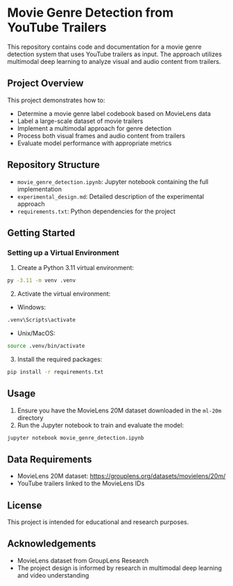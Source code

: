 # Movie Genre Detection from YouTube Trailers

This repository contains code and documentation for a movie genre detection system that uses YouTube trailers as input. The approach utilizes multimodal deep learning to analyze visual and audio content from trailers.

## Project Overview

This project demonstrates how to:
- Determine a movie genre label codebook based on MovieLens data
- Label a large-scale dataset of movie trailers
- Implement a multimodal approach for genre detection
- Process both visual frames and audio content from trailers
- Evaluate model performance with appropriate metrics

## Repository Structure

- `movie_genre_detection.ipynb`: Jupyter notebook containing the full implementation
- `experimental_design.md`: Detailed description of the experimental approach
- `requirements.txt`: Python dependencies for the project

## Getting Started

### Setting up a Virtual Environment

1. Create a Python 3.11 virtual environment:

```bash
py -3.11 -m venv .venv
```

2. Activate the virtual environment:

- Windows:
```bash
.venv\Scripts\activate
```
- Unix/MacOS:
```bash
source .venv/bin/activate
```

3. Install the required packages:

```bash
pip install -r requirements.txt
```

## Usage

1. Ensure you have the MovieLens 20M dataset downloaded in the `ml-20m` directory
2. Run the Jupyter notebook to train and evaluate the model:

```bash
jupyter notebook movie_genre_detection.ipynb
```

## Data Requirements

- MovieLens 20M dataset: https://grouplens.org/datasets/movielens/20m/
- YouTube trailers linked to the MovieLens IDs

## License

This project is intended for educational and research purposes.

## Acknowledgements

- MovieLens dataset from GroupLens Research
- The project design is informed by research in multimodal deep learning and video understanding
